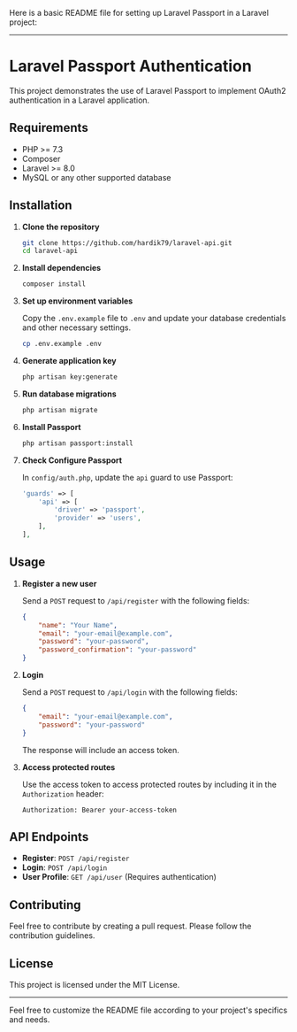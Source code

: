 Here is a basic README file for setting up Laravel Passport in a Laravel project:

---

# Laravel Passport Authentication

This project demonstrates the use of Laravel Passport to implement OAuth2 authentication in a Laravel application.

## Requirements

- PHP >= 7.3
- Composer
- Laravel >= 8.0
- MySQL or any other supported database

## Installation

1. **Clone the repository**

   ```bash
   git clone https://github.com/hardik79/laravel-api.git
   cd laravel-api
   ```

2. **Install dependencies**

   ```bash
   composer install
   ```

3. **Set up environment variables**

   Copy the `.env.example` file to `.env` and update your database credentials and other necessary settings.

   ```bash
   cp .env.example .env
   ```

4. **Generate application key**

   ```bash
   php artisan key:generate
   ```

5. **Run database migrations**

   ```bash
   php artisan migrate
   ```

6. **Install Passport**

   ```bash
   php artisan passport:install
   ```

7. **Check Configure Passport**

   In `config/auth.php`, update the `api` guard to use Passport:

   ```php
   'guards' => [
       'api' => [
           'driver' => 'passport',
           'provider' => 'users',
       ],
   ],
   ```

## Usage

1. **Register a new user**

   Send a `POST` request to `/api/register` with the following fields:

   ```json
   {
       "name": "Your Name",
       "email": "your-email@example.com",
       "password": "your-password",
       "password_confirmation": "your-password"
   }
   ```

2. **Login**

   Send a `POST` request to `/api/login` with the following fields:

   ```json
   {
       "email": "your-email@example.com",
       "password": "your-password"
   }
   ```

   The response will include an access token.

3. **Access protected routes**

   Use the access token to access protected routes by including it in the `Authorization` header:

   ```http
   Authorization: Bearer your-access-token
   ```

## API Endpoints

- **Register**: `POST /api/register`
- **Login**: `POST /api/login`
- **User Profile**: `GET /api/user` (Requires authentication)

## Contributing

Feel free to contribute by creating a pull request. Please follow the contribution guidelines.

## License

This project is licensed under the MIT License.

---

Feel free to customize the README file according to your project's specifics and needs.
